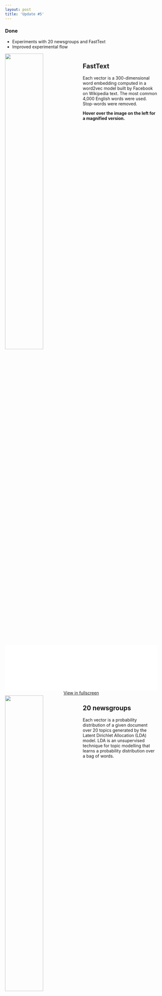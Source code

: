 ```yaml
---
layout: post
title: 'Update #5'
---
```

### Done
  * Experiments with 20 newsgroups and FastText
  * Improved experimental flow

<html>
<head>
	<meta charset="utf-8">
	<meta http-equiv="X-UA-Compatible" content="IE=edge,chrome=1">
	<meta name="viewport" content="width=device-width,initial-scale=1,maximum-scale=1,maximum-scale=1">
	<meta http-equiv="Accept-CH" content="DPR, Width, Viewport-Width">

<link rel="stylesheet" media="screen, projection" href="{{ site.baseurl }}/public/css/drift-basic.css">
<style type="text/css">

  .wrapper {
    margin: 0 auto;
    width: 860px;
  }
  .drift-demo-trigger {
    width: 50%;
    float: left;
  }
  .detail {
    position: relative;
    width: 49%;
    margin-left: 1%;
    float: left;
    margin-bottom: 7em;
  }
  .drift-demo-trigger-2 {
    width: 50%;
    float: left;
  }
  .detail-2 {
    position: relative;
    width: 49%;
    margin-left: 1%;
    float: left;
    margin-bottom: 7em;
  }
  .ix-link {
    display: block;
    margin-bottom: 3em;
  }

  @media (max-width: 900px) {
    .wrapper {
      text-align: center;
      width: auto;
    }
    .detail,
    .drift-demo-trigger {
      float: none;
    }
    .drift-demo-trigger {
      max-width: 100%;
      width: auto;
      margin: 0 auto;
    }
    .detail {
      margin: 0;
      width: auto;
    }
    .detail-2,
    .drift-demo-trigger-2 {
      float: none;
    }
    .drift-demo-trigger-2 {
      max-width: 100%;
      width: auto;
      margin: 0 auto;
    }
    .detail-2 {
      margin: 0;
      width: auto;
    }
    .drift-bounding-box {
      display: none;
    }
  }
</style>
</head>

<body>
<div class="wrapper">
  <img class="drift-demo-trigger" data-zoom="{{ site.baseurl }}/public/update_5/f_train.png" src="{{ site.baseurl }}/public/update_5/f_train.png">
  <div class="detail">
    <section>
      <h1>FastText</h1>
      <p>Each vector is a 300-dimensional word embedding computed in a word2vec model built by Facebook on Wikipedia text. The most common 4,000 English words were used. Stop-words were removed.</p>
      <p><b>Hover over the image on the left for a magnified version.</b></p>
    </section>
  </div>
</div>

<iframe class="slideshow-iframe" src="{{ site.baseurl }}/slides/fasttext.html"
style="width:100%" frameborder="0" scrolling="no" onload="resizeIframe(this)"></iframe>
<center><a href="{{ site.baseurl }}/slides/fasttext.html">View in fullscreen</a></center>

<div class="wrapper">
  <img class="drift-demo-trigger-2" data-zoom="{{ site.baseurl }}/public/update_5/t_train.png" src="{{ site.baseurl }}/public/update_5/t_train.png">
  <div class="detail-2">
    <section>
      <h1>20 newsgroups</h1>
      <p>Each vector is a probability distribution of a given document over 20 topics generated by the Latent Dirichlet Allocation (LDA) model. LDA is an unsupervised technique for topic modelling that learns a probability distribution over a bag of words.</p>
    </section>
  </div>
</div>

<iframe class="slideshow-iframe" src="{{ site.baseurl }}/slides/20news.html"
style="width:100%" frameborder="0" scrolling="no" onload="resizeIframe(this)"></iframe>
<center><a href="{{ site.baseurl }}/slides/20news.html">View in fullscreen</a></center>


<script src="{{ site.baseurl }}/js/Drift.js"></script>
<script>
  new Drift(document.querySelector('.drift-demo-trigger'), {
			paneContainer: document.querySelector('.detail'),
			inlinePane: 900,
			inlineOffsetY: -85,
			containInline: true,
			hoverBoundingBox: true
  });
  new Drift(document.querySelector('.drift-demo-trigger-2'), {
			paneContainer: document.querySelector('.detail-2'),
			inlinePane: 900,
			inlineOffsetY: -85,
			containInline: true,
			hoverBoundingBox: true
  });
</script>

</body>

</html>
